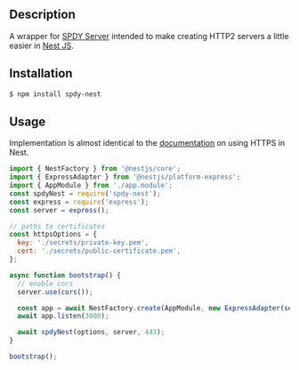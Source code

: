 ## Description

<p>A wrapper for <a href="https://github.com/spdy-http2/node-spdy" target="_blank">SPDY Server</a> intended to make creating HTTP2 servers a little easier in <a href="https://github.com/nestjs/nest" target="_blank">Nest JS</a>.</p>

## Installation

```bash
$ npm install spdy-nest
```

## Usage

Implementation is almost identical to the
<a href="https://docs.nestjs.com/faq/multiple-servers" target="_blank">documentation</a> on using
HTTPS in Nest.

```javascript
import { NestFactory } from '@nestjs/core';
import { ExpressAdapter } from '@nestjs/platform-express';
import { AppModule } from './app.module';
const spdyNest = require('spdy-nest');
const express = require('express');
const server = express();

// paths to certificates
const httpsOptions = {
  key: './secrets/private-key.pem',
  cert: './secrets/public-certificate.pem',
};

async function bootstrap() {
  // enable cors
  server.use(cors());

  const app = await NestFactory.create(AppModule, new ExpressAdapter(server));
  await app.listen(3000);

  await spdyNest(options, server, 443);
}

bootstrap();
```
